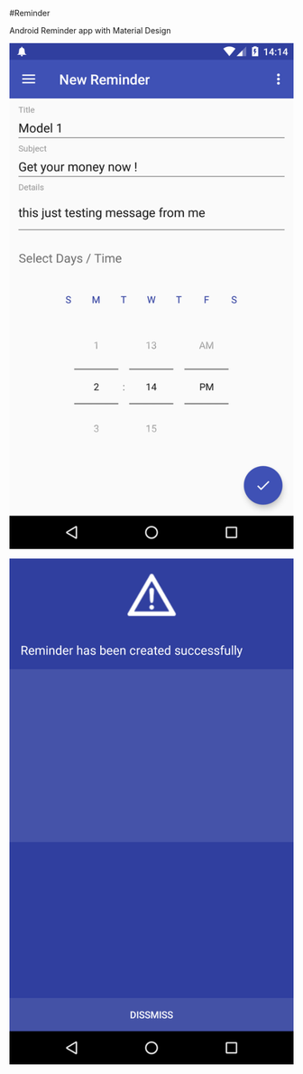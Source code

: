 #Reminder

Android Reminder app with Material Design

![Alt text](/.idea/1.png?raw=true "Screen Shoot 1")

![Alt text](/.idea/2.png?raw=true "Screen Shoot 2")

